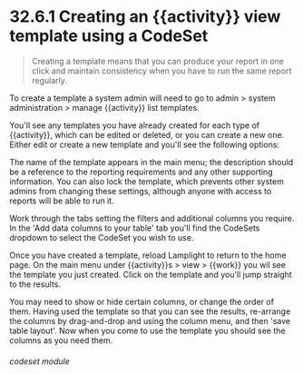 # 32.6.1 Creating an {{activity}} view template using a CodeSet

> Creating a template means that you can produce your report in one click and maintain consistency when you have to 
> run the same report regularly. 

To create a template a system admin will need to go to admin > system administration > manage {{activity}} list
templates.

You'll see any templates you have already created for each type of {{activity}}, which can be edited or deleted, 
or you can create a new one.  Either edit or create a new template and you'll see the following options:


The name of the template appears in the main menu; the description should be a reference to the reporting requirements
and any other supporting information.  You can also lock the template, which prevents other
system admins from changing these settings, although anyone with access to reports will be able to run it.

Work through the tabs setting the filters and additional columns you require.  In the 'Add data columns to your table'
tab you'll find the CodeSets dropdown to select the CodeSet you wish to use.

Once you have created a template, reload Lamplight to return to the home page.  On  the main menu under 
{{activity}}s > view > {{work}} you wil see the template you just created.  Click on the template and you'll jump 
straight to the results.

You may need to show or hide certain columns, or change the order of them.  Having used the template so that you can 
see the results, re-arrange the columns by drag-and-drop and using the column menu, and then 'save table layout'.   Now when
you come to use the template you should see the columns as you need them.

###### codeset module